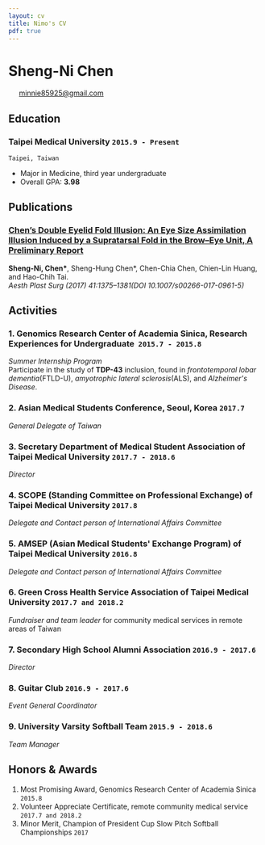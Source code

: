 ```yaml
---
layout: cv
title: Nimo's CV
pdf: true
---
```

# Sheng-Ni __Chen__

<div id="webaddress">
<i class="fi-mail" style="margin-left:1em"></i>
<a href="wn2155@columbia.edu" style="margin-left:0.5em">minnie85925@gmail.com</a>
</div>

## Education

### __Taipei Medical University__ `2015.9 - Present`
```
Taipei, Taiwan
```
- Major in Medicine, third year undergraduate 
- Overall GPA: __3.98__



## Publications

### [__Chen’s Double Eyelid Fold Illusion: An Eye Size Assimilation Illusion Induced by a Supratarsal Fold in the Brow–Eye Unit, A Preliminary Report__](https://www.semanticscholar.org/paper/Chen’s-Double-Eyelid-Fold-Illusion%3A-An-Eye-Size-by-Chen-Chen/98d438dff383e8d70a2e0908f919eb675ce245e5)
__Sheng-Ni, Chen\*__, Sheng-Hung Chen\*, Chen-Chia Chen, Chien-Lin Huang, and Hao-Chih Tai.<br>_Aesth Plast Surg (2017) 41:1375–1381(DOI 10.1007/s00266-017-0961-5)_ <br>


## Activities

### __1. Genomics Research Center of Academia Sinica, Research Experiences  for Undergraduate__  `2015.7 - 2015.8`
_Summer Internship Program_<br>
Participate in the study of __TDP-43__ inclusion, found in _frontotemporal lobar dementia_(FTLD-U), _amyotrophic lateral sclerosis_(ALS), and _Alzheimer's Disease_.

### __2. Asian Medical Students Conference, Seoul, Korea__ `2017.7`
_General Delegate of Taiwan_<br>

### __3. Secretary Department of Medical Student Association of Taipei Medical University__ `2017.7 - 2018.6`
_Director_<br>
 
### __4. SCOPE (Standing Committee on Professional Exchange) of Taipei Medical University__ `2017.8`
_Delegate and Contact person of International Affairs Committee_<br>

### __5. AMSEP (Asian Medical Students' Exchange Program) of Taipei Medical University__ `2016.8`
_Delegate and Contact person of International Affairs Committee_<br>

### __6. Green Cross Health Service Association of Taipei Medical University__ `2017.7 and 2018.2`
_Fundraiser and team leader_ for community medical services in remote areas of Taiwan<br>

### __7. Secondary High School Alumni Association__ `2016.9 - 2017.6`
_Director_<br>

### __8. Guitar Club__ `2016.9 - 2017.6`
_Event General Coordinator_<br>

### __9. University Varsity Softball Team__ `2015.9 - 2018.6`
_Team Manager_<br>



## Honors & Awards

1. Most Promising Award, Genomics Research Center of Academia Sinica `2015.8` <br>
2. Volunteer Appreciate Certificate, remote community medical service `2017.7 and 2018.2` <br>
3. Minor Merit, Champion of President Cup Slow Pitch Softball Championships `2017` <br>


<!-- ### Footer

Last updated: May 2013 -->

